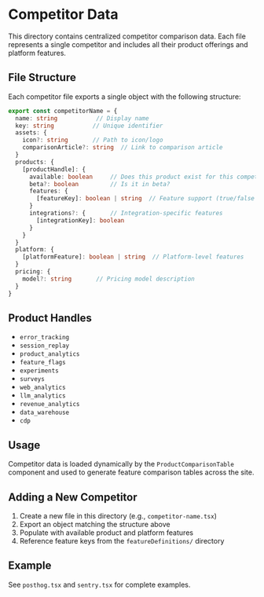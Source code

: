 # Competitor Data

This directory contains centralized competitor comparison data. Each file represents a single competitor and includes all their product offerings and platform features.

## File Structure

Each competitor file exports a single object with the following structure:

```typescript
export const competitorName = {
  name: string           // Display name
  key: string           // Unique identifier
  assets: {
    icon?: string       // Path to icon/logo
    comparisonArticle?: string  // Link to comparison article
  }
  products: {
    [productHandle]: {
      available: boolean     // Does this product exist for this competitor?
      beta?: boolean         // Is it in beta?
      features: {
        [featureKey]: boolean | string  // Feature support (true/false or descriptive string)
      }
      integrations?: {       // Integration-specific features
        [integrationKey]: boolean
      }
    }
  }
  platform: {
    [platformFeature]: boolean | string  // Platform-level features
  }
  pricing: {
    model?: string       // Pricing model description
  }
}
```

## Product Handles

-   `error_tracking`
-   `session_replay`
-   `product_analytics`
-   `feature_flags`
-   `experiments`
-   `surveys`
-   `web_analytics`
-   `llm_analytics`
-   `revenue_analytics`
-   `data_warehouse`
-   `cdp`

## Usage

Competitor data is loaded dynamically by the `ProductComparisonTable` component and used to generate feature comparison tables across the site.

## Adding a New Competitor

1. Create a new file in this directory (e.g., `competitor-name.tsx`)
2. Export an object matching the structure above
3. Populate with available product and platform features
4. Reference feature keys from the `featureDefinitions/` directory

## Example

See `posthog.tsx` and `sentry.tsx` for complete examples.
